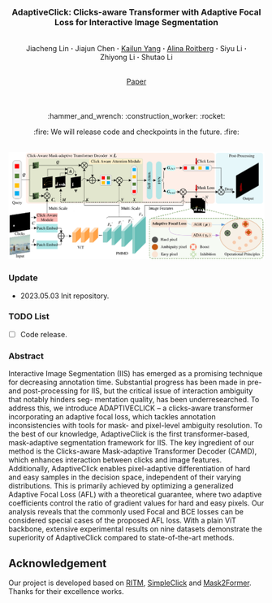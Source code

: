 ### <p align="center"> AdaptiveClick: Clicks-aware Transformer with Adaptive Focal Loss for Interactive Image Segmentation
<br>
<div align="center">
  Jiacheng&nbsp;Lin</a> <b>&middot;</b>
  Jiajun&nbsp;Chen</a> <b>&middot;</b>
  <a href="https://yangkailun.com/" target="_blank">Kailun&nbsp;Yang</a> <b>&middot;</b>
  <a href="https://www.researchgate.net/profile/Alina-Roitberg-2" target="_blank">Alina&nbsp;Roitberg</a> <b>&middot;</b>
  Siyu&nbsp;Li</a> <b>&middot;</b>
  Zhiyong&nbsp;Li</a> <b>&middot;</b>
  Shutao&nbsp;Li</a>
  <br> <br>

  <a href="" target="_blank">Paper</a>
</div>

####

<br>
<p align="center">:hammer_and_wrench: :construction_worker: :rocket:</p>
<p align="center">:fire: We will release code and checkpoints in the future. :fire:</p>
<br>

<div align=center><img src="assets/network.png" /></div>

### Update
- 2023.05.03 Init repository.

### TODO List
- [ ] Code release. 

### Abstract
Interactive Image Segmentation (IIS) has emerged as a promising technique for decreasing annotation time. Substantial
progress has been made in pre- and post-processing for IIS, but the critical issue of interaction ambiguity that notably hinders seg-
mentation quality, has been underresearched. To address this, we introduce ADAPTIVECLICK – a clicks-aware transformer incorporating
an adaptive focal loss, which tackles annotation inconsistencies with tools for mask- and pixel-level ambiguity resolution. To the best
of our knowledge, AdaptiveClick is the first transformer-based, mask-adaptive segmentation framework for IIS. The key ingredient of
our method is the Clicks-aware Mask-adaptive Transformer Decoder (CAMD), which enhances interaction between clicks and image
features. Additionally, AdaptiveClick enables pixel-adaptive differentiation of hard and easy samples in the decision space, independent
of their varying distributions. This is primarily achieved by optimizing a generalized Adaptive Focal Loss (AFL) with a theoretical
guarantee, where two adaptive coefficients control the ratio of gradient values for hard and easy pixels. Our analysis reveals that
the commonly used Focal and BCE losses can be considered special cases of the proposed AFL loss. With a plain ViT backbone,
extensive experimental results on nine datasets demonstrate the superiority of AdaptiveClick compared to state-of-the-art methods.

## Acknowledgement
Our project is developed based on [RITM](https://github.com/saic-vul/ritm_interactive_segmentation), [SimpleClick](https://github.com/uncbiag/SimpleClick) and [Mask2Former](https://github.com/facebookresearch/Mask2Former). Thanks for their excellence works.
